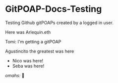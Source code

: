 # GitPOAP-Docs-Testing
Testing Github gitPOAPs created by a logged in user.

Here was Arlequin.eth

Tomi: I'm getting a gitPOAP

Agustincito the greatest was here


- Nico was here!
- Seba was here!

_omahs:_ 👀
